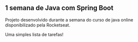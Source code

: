 ## 1 semana de Java com Spring Boot
Projeto desenvolvido durante a semana do curso de java online
disponibilizado pela Rocketseat.

Uma simples lista de tarefas!